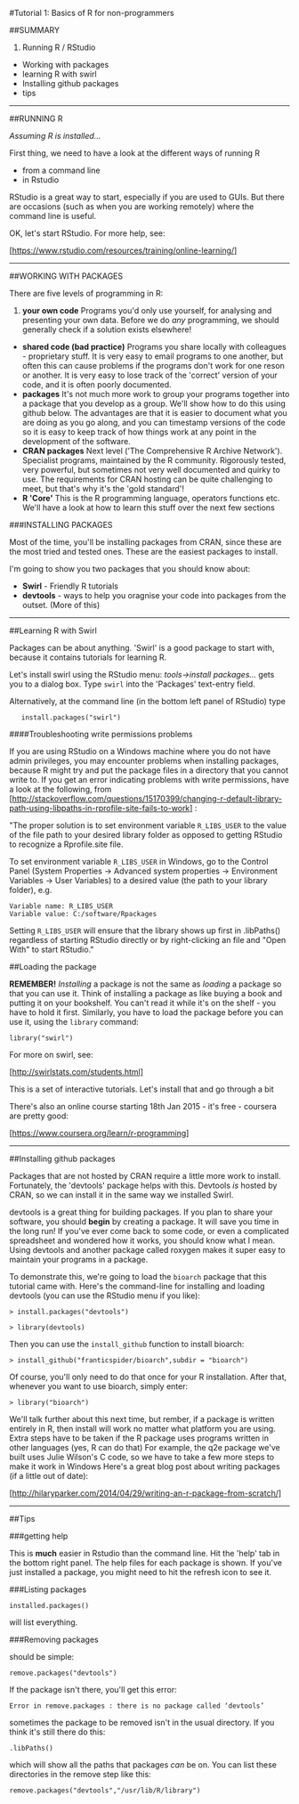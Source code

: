 
#Tutorial 1: Basics of R for non-programmers

##SUMMARY

1. Running R / RStudio
- Working with packages
- learning R with swirl
- Installing github packages
- tips

---

##RUNNING R

_Assuming R is installed..._

First thing, we need to have a look at the different ways of running R

- from a command line
- in Rstudio

RStudio is a great way to start, especially if you are used to GUIs. But there are occasions (such as when you are working remotely) where the command line is useful. 

OK, let's start RStudio. For more help, see:

[https://www.rstudio.com/resources/training/online-learning/]

---
##WORKING WITH PACKAGES




There are five levels of programming in R:

1. **your own code**		Programs you'd only use yourself, for analysing and presenting your own data. Before we do _any_ programming, we should generally check if a solution exists elsewhere!
- **shared code (bad practice)**	Programs you share locally with colleagues - proprietary stuff. It is very easy to email programs to one another, but often this can cause problems if the programs don't work for one reson or another. It is very easy to lose track of the 'correct' version of your code, and it is often poorly documented. 
- **packages**	It's not much more work to group your programs together into a package that you develop as a group. We'll show how to do this using github below. The advantages are that it is easier to document what you are doing as you go along, and you can timestamp versions of the code so it is easy to keep track of how things work at any point in the development of the software. 
- **CRAN packages**		Next level ('The Comprehensive R Archive Network'). Specialist programs, maintained by the R community. Rigorously tested, very powerful, but sometimes not very well documented and quirky to use. The requirements for CRAN hosting can be quite challenging to meet, but that's why it's the 'gold standard'!
- **R 'Core'**		This is the R programming language, operators functions etc. We'll have a look at how to learn this stuff over the next few sections


###INSTALLING PACKAGES

Most of the time, you'll be installing packages from CRAN, since these are the most tried and tested ones. These are the easiest packages to install. 

I'm going to show you two packages that you should know about:

- **Swirl** - Friendly R tutorials
- **devtools** - ways to help you oragnise your code into packages from the outset. (More of this)





---
##Learning R with Swirl

Packages can be about anything. 'Swirl' is a good package to start with, because it contains tutorials for learning R.



Let's install swirl using the RStudio menu: 
   *tools->install packages...*
gets you to a dialog box. Type ```swirl``` into the 'Packages' text-entry field. 

Alternatively, at the command line (in the bottom left panel of RStudio) type

```
   install.packages("swirl")
```

####Troubleshooting write permissions problems

If you are using RStudio on a Windows machine where you do not have admin privileges, you may encounter problems when installing packages, because R might try and put the package files in a directory that you cannot write to. If you get an error indicating problems with write permissions, have a look at the following, from [http://stackoverflow.com/questions/15170399/changing-r-default-library-path-using-libpaths-in-rprofile-site-fails-to-work] :

"The proper solution is to set environment variable `R_LIBS_USER` to the value of the file path to your desired library folder as opposed to getting RStudio to recognize a Rprofile.site file.

To set environment variable `R_LIBS_USER` in Windows, go to the Control Panel (System Properties -> Advanced system properties -> Environment Variables -> User Variables) to a desired value (the path to your library folder), e.g.

```
Variable name: R_LIBS_USER 
Variable value: C:/software/Rpackages  
```

Setting `R_LIBS_USER` will ensure that the library shows up first in .libPaths() regardless of starting RStudio directly or by right-clicking an file and "Open With" to start RStudio."


##Loading the package

**REMEMBER!** *Installing* a package is not the same as *loading* a package so that you can use it. Think of installing a package as like buying a book and putting it on your bookshelf. You can't read it while it's on the shelf - you have to hold it first. Similarly, you have to load the package before you can use it, using the `library` command:

```
library("swirl")
```

For more on swirl, see:

[http://swirlstats.com/students.html]

This is a set of interactive tutorials. Let's install that and go through a bit

There's also an online course starting 18th Jan 2015 - it's free - coursera are pretty good:

[https://www.coursera.org/learn/r-programming]



---
##Installing github packages

Packages that are not hosted by CRAN require a little more work to install. Fortunately, the 'devtools' package helps with this. Devtools *is* hosted by CRAN, so we can install it in the same way we installed Swirl. 

devtools is a great thing for building packages. If you plan to share your software, you should **begin** by creating a package. It will save you time in the long run! If you've ever come back to some code, or even a complicated spreadsheet and wondered how it works, you should know what I mean. Using devtools and another package called roxygen makes it super easy to maintain your programs in a package. 

To demonstrate this, we're going to load the `bioarch` package that this tutorial came with.
Here's the command-line for installing and loading devtools (you can use the RStudio menu if you like):
 
 `> install.packages("devtools")`
 
 `> library(devtools)`
 
Then you can use the `install_github` function to install bioarch:
 
 `> install_github("franticspider/bioarch",subdir = "bioarch")`
 
Of course, you'll only need to do that once for your R installation. After that, whenever you want to use bioarch, simply enter: 
 
 `> library("bioarch")`

We'll talk further about this next time, but rember, if a package is written entirely in R, then install will work no matter what platform you are using. Extra steps have to be taken if the R package uses programs written in other languages (yes, R can do that)
For example, the q2e package we've built uses Julie Wilson's C code, so we have to take a few more steps to make it work in Windows
Here's a great blog post about writing packages (if a little out of date):

[http://hilaryparker.com/2014/04/29/writing-an-r-package-from-scratch/]

---
##Tips

###getting help

This is **much** easier in Rstudio than the command line. Hit the 'help' tab in the bottom right panel. The help files for each package is shown. If you've just installed a package, you might need to hit the refresh icon to see it.  

###Listing packages

	installed.packages() 

will list everything.

###Removing packages

should be simple:

	remove.packages("devtools")

If the package isn't there, you'll get this error:

	Error in remove.packages : there is no package called ‘devtools’

sometimes the package to be removed isn't in the usual directory. If you think it's still there do this:

	.libPaths()

which will show all the paths that packages *can* be on. You can list these directories in the remove step like this:

	remove.packages("devtools","/usr/lib/R/library")




